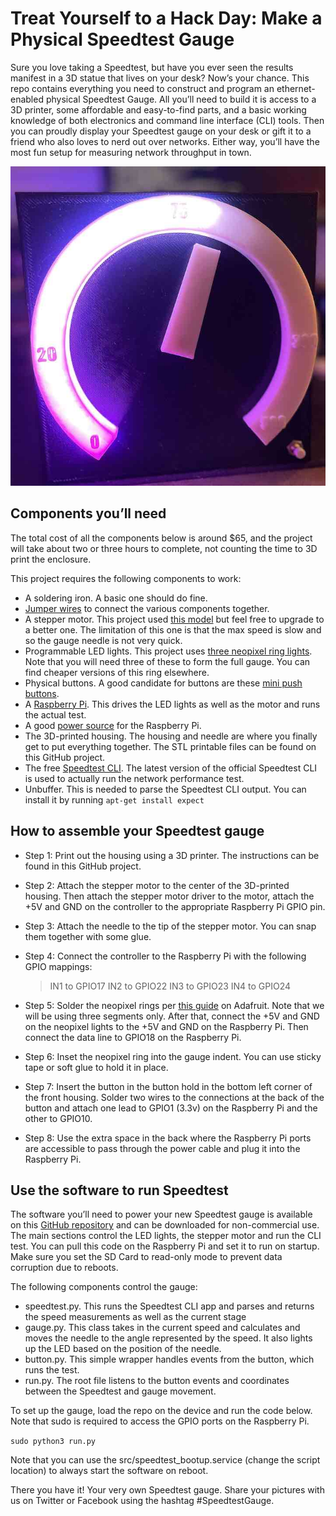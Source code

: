 # Treat Yourself to a Hack Day: Make a Physical Speedtest Gauge

Sure you love taking a Speedtest, but have you ever seen the results manifest in a 3D statue that lives on your desk? Now’s your chance. This repo contains everything you need to construct and program an ethernet-enabled physical Speedtest Gauge. All you’ll need to build it is access to a 3D printer, some affordable and easy-to-find parts, and a basic working knowledge of both electronics and command line interface (CLI) tools. Then you can proudly display your Speedtest gauge on your desk or gift it to a friend who also loves to nerd out over networks. Either way, you’ll have the most fun setup for measuring network throughput in town.

![Speedtest Gauge](gauge.jpg?raw=true "Speedtest Gauge")

## Components you’ll need
The total cost of all the components below is around $65, and the project will take about two or three hours to complete, not counting the time to 3D print the enclosure. 

This project requires the following components to work:

* A soldering iron. A basic one should do fine. 
* [Jumper wires](https://smile.amazon.com/REXQualis-120pcs-Breadboard-Arduino-Raspberry/dp/B072L1XMJR) to connect the various components together.
* A stepper motor. This project used [this model](https://smile.amazon.com/ELEGOO-28BYJ-48-ULN2003-Stepper-Arduino/dp/B01CP18J4A/) but feel free to upgrade to a better one. The limitation of this one is that the max speed is slow and so the gauge needle is not very quick.
* Programmable LED lights. This project uses [three neopixel ring lights](https://www.adafruit.com/product/1768). Note that you will need three of these to form the full gauge. You can find cheaper versions of this ring elsewhere.
* Physical buttons. A good candidate for buttons are these [mini push buttons](https://smile.amazon.com/gp/product/B0752RMB7Q/). 
* A [Raspberry Pi](https://www.adafruit.com/category/105). This drives the LED lights as well as the motor and runs the actual test. 
* A good [power source](https://smile.amazon.com/Raspberry-Power-Supply-Off-Switch/dp/B083JCL6H2) for the Raspberry Pi. 
* The 3D-printed housing. The housing and needle are where you finally get to put everything together. The STL printable files can be found on this GitHub project. 
* The free [Speedtest CLI](https://www.speedtest.net/apps/cli). The latest version of the official Speedtest CLI is used to actually run the network performance test. 
* Unbuffer. This is needed to parse the Speedtest CLI output. You can install it by running ```apt-get install expect```

## How to assemble your Speedtest gauge

* Step 1: Print out the housing using a 3D printer. The instructions can be found in this GitHub project. 

* Step 2: Attach the stepper motor to the center of the 3D-printed housing. Then attach the stepper motor driver to the motor, attach the +5V and GND on the controller to the appropriate Raspberry Pi GPIO pin. 

* Step 3: Attach the needle to the tip of the stepper motor. You can snap them together with some glue. 

* Step 4: Connect the controller to the Raspberry Pi with the following GPIO mappings:

    > IN1 to GPIO17
    > IN2 to GPIO22
    > IN3 to GPIO23
    > IN4 to GPIO24

* Step 5: Solder the neopixel rings per [this guide](https://learn.adafruit.com/neopixel-60-ring-clock/circuit-diagram) on Adafruit. Note that we will be using three segments only. After that, connect the +5V and GND on the neopixel lights to the +5V and GND on the Raspberry Pi. Then connect the data line to GPIO18 on the Raspberry Pi. 

* Step 6: Inset the neopixel ring into the gauge indent. You can use sticky tape or soft glue to hold it in place. 

* Step 7: Insert the button in the button hold in the bottom left corner of the front housing. Solder two wires to the connections at the back of the button and attach one lead to GPIO1 (3.3v) on the Raspberry Pi and the other to GPIO10.

* Step 8: Use the extra space in the back where the Raspberry Pi ports are accessible to pass through the power cable and plug it into the Raspberry Pi. 

## Use the software to run Speedtest

The software you’ll need to power your new Speedtest gauge is available on this [GitHub repository](https://github.com/hashfunction/speedtest-gauge) and can be downloaded for non-commercial use. The main sections control the LED lights, the stepper motor and run the CLI test. You can pull this code on the Raspberry Pi and set it to run on startup. Make sure you set the SD Card to read-only mode to prevent data corruption due to reboots.

The following components control the gauge: 

* speedtest.py. This runs the Speedtest CLI app and parses and returns the speed measurements as well as the current stage
* gauge.py. This class takes in the current speed and calculates and moves the needle to the angle represented by the speed. It also lights up the LED based on the position of the needle. 
* button.py. This simple wrapper handles events from the button, which runs the test. 
* run.py. The root file listens to the button events and coordinates between the Speedtest and gauge movement. 


To set up the gauge, load the repo on the device and run the code below. Note that sudo is required to access the GPIO ports on the Raspberry Pi. 

```sudo python3 run.py```

Note that you can use the src/speedtest_bootup.service (change the script location) to always start the software on reboot. 

There you have it! Your very own Speedtest gauge. Share your pictures with us on Twitter or Facebook using the hashtag #SpeedtestGauge.


